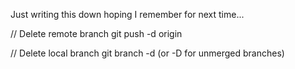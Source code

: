 Just writing this down hoping I remember for next time...

// Delete remote branch
git push -d origin <branch-name>

// Delete local branch
git branch -d <branch-name>
(or -D for unmerged branches)
